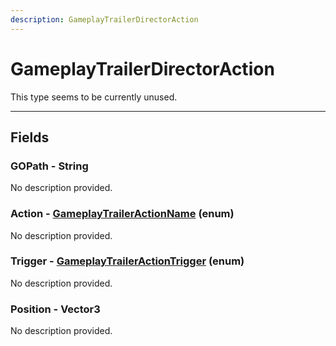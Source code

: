 ```yaml
---
description: GameplayTrailerDirectorAction
---
```


# GameplayTrailerDirectorAction

This type seems to be currently unused.

***

## Fields

### GOPath - String

No description provided.

### Action - [GameplayTrailerActionName](../enum-types.md#gameplaytraileractionname) (enum)

No description provided.

### Trigger - [GameplayTrailerActionTrigger](../enum-types.md#gameplaytraileractiontrigger) (enum)

No description provided.

### Position - Vector3

No description provided.
